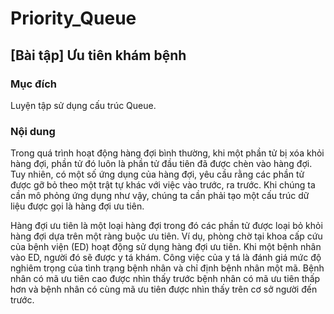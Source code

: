 # Priority_Queue

## [Bài tập] Ưu tiên khám bệnh

### Mục đích

Luyện tập sử dụng cấu trúc Queue.

### Nội dung

Trong quá trình hoạt động hàng đợi bình thường, khi một phần tử bị xóa khỏi hàng đợi, phần tử đó luôn là phần tử đầu tiên đã được chèn vào hàng đợi. Tuy nhiên, có một số ứng dụng của hàng đợi, yêu cầu rằng các phần tử được gỡ bỏ theo một trật tự khác với việc vào trước, ra trước. Khi chúng ta cần mô phỏng ứng dụng như vậy, chúng ta cần phải tạo một cấu trúc dữ liệu được gọi là hàng đợi ưu tiên.

Hàng đợi ưu tiên là một loại hàng đợi trong đó các phần tử được loại bỏ khỏi hàng đợi dựa trên một ràng buộc ưu tiên. Ví dụ, phòng chờ tại khoa cấp cứu của bệnh viện (ED) hoạt động sử dụng hàng đợi ưu tiên. Khi một bệnh nhân vào ED, người đó sẽ được y tá khám. Công việc của y tá là đánh giá mức độ nghiêm trọng của tình trạng bệnh nhân và chỉ định bệnh nhân một mã. Bệnh nhân có mã ưu tiên cao được nhìn thấy trước bệnh nhân có mã ưu tiên thấp hơn và bệnh nhân có cùng mã ưu tiên được nhìn thấy trên cơ sở người đến trước.

